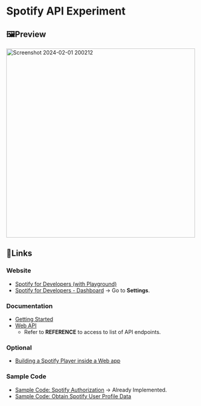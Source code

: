 # Spotify API Experiment

## 🖼️Preview

<img width="500" alt="Screenshot 2024-02-01 200212" src="https://github.com/chihiroanihr/spotify-api-experiment/assets/42660669/c2acf8c4-7a5b-45e7-8710-3dac1a179f14">

## 🔗Links

### Website

- [Spotify for Developers (with Playground)](https://developer.spotify.com/)
- [Spotify for Developers - Dashboard](https://developer.spotify.com/dashboard/)
  -> Go to **Settings**.

### Documentation

- [Getting Started](https://developer.spotify.com/documentation/web-api/tutorials/getting-started)
- [Web API](https://developer.spotify.com/documentation/web-api)
  - Refer to **REFERENCE** to access to list of API endpoints.

### Optional

- [Building a Spotify Player inside a Web app](https://developer.spotify.com/documentation/web-playback-sdk/howtos/web-app-player)

### Sample Code

- [Sample Code: Spotify Authorization](https://github.com/spotify/web-api-examples/tree/master/authorization/authorization_code_)
  -> Already Implemented.
- [Sample Code: Obtain Spotify User Profile Data](https://github.com/spotify/web-api-examples/tree/master/get_user_profile)
